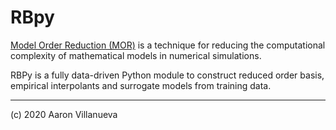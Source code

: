 # RBpy

[Model Order Reduction (MOR)](](https://en.wikipedia.org/wiki/Model_order_reduction)) is a technique for reducing the computational complexity of mathematical models in numerical simulations.

RBPy is a fully data-driven Python module to construct reduced order basis, empirical interpolants and surrogate models from training data.

***

(c) 2020 Aaron Villanueva
